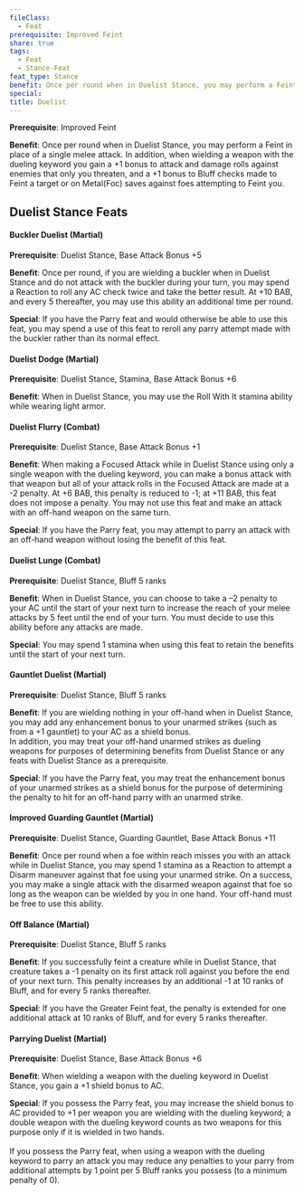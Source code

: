 ```yaml
---
fileClass:
  - Feat
prerequisite: Improved Feint
share: true
tags:
  - Feat
  - Stance-Feat
feat_type: Stance
benefit: Once per round when in Duelist Stance, you may perform a Feint in place of a single melee attack. In addition, when wielding a weapon with the dueling keyword you gain a +1 bonus to attack and damage rolls against enemies that only you threaten, and a +1 bonus to Bluff checks made to Feint a target or on Metal(Foc) saves against foes attempting to Feint you.
special: 
title: Duelist
---
```

**Prerequisite**: Improved Feint

**Benefit**: Once per round when in Duelist Stance, you may perform a Feint in place of a single melee attack. In addition, when wielding a weapon with the dueling keyword you gain a +1 bonus to attack and damage rolls against enemies that only you threaten, and a +1 bonus to Bluff checks made to Feint a target or on Metal(Foc) saves against foes attempting to Feint you.
## Duelist Stance Feats

<h4><span><p>Buckler Duelist (Martial)</p></span></h4><p><span><p><b>Prerequisite</b>:    Duelist Stance, Base Attack Bonus +5<br></p></span></p><p><span><p><b>Benefit</b>:    Once per round, if you are wielding a buckler when in Duelist Stance and do not attack with the buckler during your turn, you may spend a Reaction to roll any AC check twice and take the better result. At +10 BAB, and every 5 thereafter, you may use this ability an additional time per round.<br></p></span></p><p><span><p><b>Special</b>:    If you have the Parry feat and would otherwise be able to use this feat, you may spend a use of this feat to reroll any parry attempt made with the buckler rather than its normal effect.<br></p></span></p><h4><span><p>Duelist Dodge (Martial)</p></span></h4><p><span><p><b>Prerequisite</b>:    Duelist Stance, Stamina, Base Attack Bonus +6<br></p></span></p><p><span><p><b>Benefit</b>:    When in Duelist Stance, you may use the Roll With It stamina ability while wearing light armor.<br></p></span></p><h4><span><p>Duelist Flurry (Combat)</p></span></h4><p><span><p><b>Prerequisite</b>:    Duelist Stance, Base Attack Bonus +1<br></p></span></p><p><span><p><b>Benefit</b>:    When making a Focused Attack while in Duelist Stance using only a single weapon with the dueling keyword, you can make a bonus attack with that weapon but all of your attack rolls in the Focused Attack are made at a -2 penalty. At +6 BAB, this penalty is reduced to -1; at +11 BAB, this feat does not impose a penalty. You may not use this feat and make an attack with an off-hand weapon on the same turn.<br></p></span></p><p><span><p><b>Special</b>:    If you have the Parry feat, you may attempt to parry an attack with an off-hand weapon without losing the benefit of this feat.<br></p></span></p><h4><span><p>Duelist Lunge (Combat)</p></span></h4><p><span><p><b>Prerequisite</b>:    Duelist Stance, Bluff 5 ranks<br></p></span></p><p><span><p><b>Benefit</b>:    When in Duelist Stance, you can choose to take a –2 penalty to your AC until the start of your next turn to increase the reach of your melee attacks by 5 feet until the end of your turn. You must decide to use this ability before any attacks are made.<br></p></span></p><p><span><p><b>Special</b>:    You may spend 1 stamina when using this feat to retain the benefits until the start of your next turn.<br></p></span></p><h4><span><p>Gauntlet Duelist (Martial)</p></span></h4><p><span><p><b>Prerequisite</b>:    Duelist Stance, Bluff 5 ranks<br></p></span></p><p><span><p><b>Benefit</b>:     If you are wielding nothing in your off-hand when in Duelist Stance, you may add any enhancement bonus to your unarmed strikes (such as from a +1 gauntlet) to your AC as a shield bonus.<br>In addition, you may treat your off-hand unarmed strikes as dueling weapons for purposes of determining benefits from Duelist Stance or any feats with Duelist Stance as a prerequisite.<br></p></span></p><p><span><p><b>Special</b>:    If you have the Parry feat, you may treat the enhancement bonus of your unarmed strikes as a shield bonus for the purpose of determining the penalty to hit for an off-hand parry with an unarmed strike.<br></p></span></p><h4><span><p>Improved Guarding Gauntlet (Martial)</p></span></h4><p><span><p><b>Prerequisite</b>:    Duelist Stance, Guarding Gauntlet, Base Attack Bonus +11<br></p></span></p><p><span><p><b>Benefit</b>:    Once per round when a foe within reach misses you with an attack while in Duelist Stance, you may spend 1 stamina as a Reaction to attempt a Disarm maneuver against that foe using your unarmed strike. On a success, you may make a single attack with the disarmed weapon against that foe so long as the weapon can be wielded by you in one hand. Your off-hand must be free to use this ability.<br></p></span></p><h4><span><p>Off Balance (Martial)</p></span></h4><p><span><p><b>Prerequisite</b>:    Duelist Stance, Bluff 5 ranks<br></p></span></p><p><span><p><b>Benefit</b>:    If you successfully feint a creature while in Duelist Stance, that creature takes a -1 penalty on its first attack roll against you before the end of your next turn. This penalty increases by an additional -1 at 10 ranks of Bluff, and for every 5 ranks thereafter.<br></p></span></p><p><span><p><b>Special</b>:    If you have the Greater Feint feat, the penalty is extended for one additional attack at 10 ranks of Bluff, and for every 5 ranks thereafter.<br></p></span></p><h4><span><p>Parrying Duelist (Martial)</p></span></h4><p><span><p><b>Prerequisite</b>:    Duelist Stance, Base Attack Bonus +6<br></p></span></p><p><span><p><b>Benefit</b>:    When wielding a weapon with the dueling keyword in Duelist Stance, you gain a +1 shield bonus to AC.<br></p></span></p><p><span><p><b>Special</b>:    If you possess the Parry feat, you may increase the shield bonus to AC provided to +1 per weapon you are wielding with the dueling keyword; a double weapon with the dueling keyword counts as two weapons for this purpose only if it is wielded in two hands.<br><br>If you possess the Parry feat, when using a weapon with the dueling keyword to parry an attack you may reduce any penalties to your parry from additional attempts by 1 point per 5 Bluff ranks you possess (to a minimum penalty of 0).<br></p></span></p>